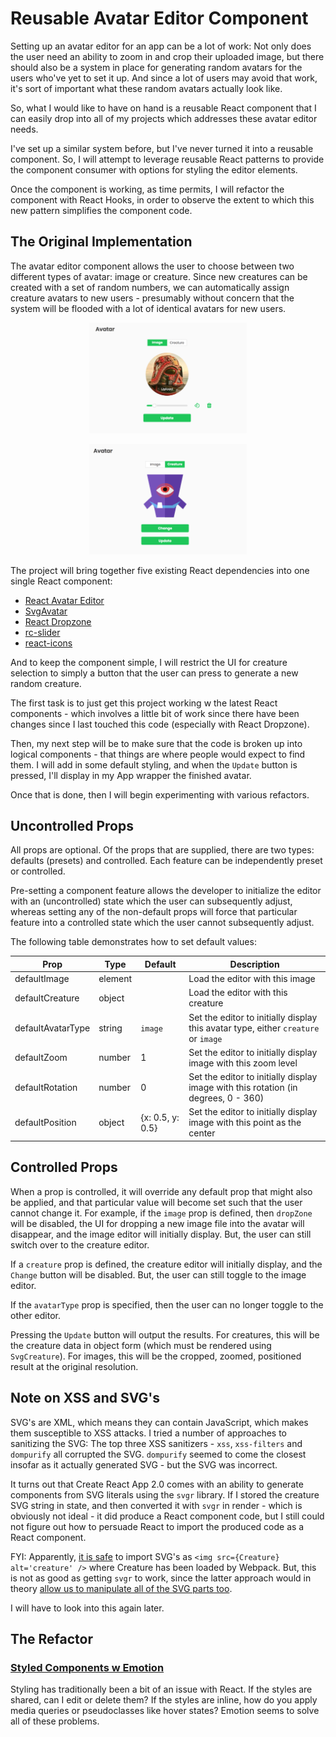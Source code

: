 # Reusable Avatar Editor Component

Setting up an avatar editor for an app can be a lot of work: Not only does the user need an ability to zoom in and crop their uploaded image, but there should also be a system in place for generating random avatars for the users who've yet to set it up.  And since a lot of users may avoid that work, it's sort of important what these random avatars actually look like.

So, what I would like to have on hand is a reusable React component that I can easily drop into all of my projects which addresses these avatar editor needs.

I've set up a similar system before, but I've never turned it into a reusable component.  So, I will attempt to leverage reusable React patterns to provide the component consumer with options for styling the editor elements.

Once the component is working, as time permits, I will refactor the component with React Hooks, in order to observe the extent to which this new pattern simplifies the component code.

## The Original Implementation

The avatar editor component allows the user to choose between two different types of avatar: image or creature.  Since new creatures can be created with a set of random numbers, we can automatically assign creature avatars to new users - presumably without concern that the system will be flooded with a lot of identical avatars for new users.

<p align="center">
    <img width="50%" src="https://github.com/worldviewer/reusable-react-avatar-editor/blob/master/images/image-editor.png" />
</p>

<p align="center">
    <img width="50%" src="https://github.com/worldviewer/reusable-react-avatar-editor/blob/master/images/creature-editor.png" />
</p>

The project will bring together five existing React dependencies into one single React component:

- [React Avatar Editor](https://www.npmjs.com/package/react-avatar-editor)
- [SvgAvatar](https://www.npmjs.com/package/svg_avatar)
- [React Dropzone](https://www.npmjs.com/package/react-dropzone)
- [rc-slider](https://www.npmjs.com/package/rc-slider)
- [react-icons](https://www.npmjs.com/package/react-icons)

And to keep the component simple, I will restrict the UI for creature selection to simply a button that the user can press to generate a new random creature.

The first task is to just get this project working w the latest React components - which involves a little bit of work since there have been changes since I last touched this code (especially with React Dropzone).

Then, my next step will be to make sure that the code is broken up into logical components - that things are where people would expect to find them.  I will add in some default styling, and when the `Update` button is pressed, I'll display in my App wrapper the finished avatar.

Once that is done, then I will begin experimenting with various refactors.

## Uncontrolled Props

All props are optional.  Of the props that are supplied, there are two types: defaults (presets) and controlled.  Each feature can be independently preset or controlled.

Pre-setting a component feature allows the developer to initialize the editor with an (uncontrolled) state which the user can subsequently adjust, whereas setting any of the non-default props will force that particular feature into a controlled state which the user cannot subsequently adjust.

The following table demonstrates how to set default values:

| Prop              | Type    | Default          | Description                                                                        |
|-------------------|---------|------------------|------------------------------------------------------------------------------------|
| defaultImage      | element |                  | Load the editor with this image                                                    |
| defaultCreature   | object  |                  | Load the editor with this creature                                                 |
| defaultAvatarType | string  | `image`          | Set the editor to initially display this avatar type, either `creature` or `image` |
| defaultZoom       | number  | 1                | Set the editor to initially display image with this zoom level                     |
| defaultRotation   | number  | 0                | Set the editor to initially display image with this rotation (in degrees, 0 - 360) |
| defaultPosition   | object  | {x: 0.5, y: 0.5} | Set the editor to initially display image with this point as the center            |

## Controlled Props

When a prop is controlled, it will override any default prop that might also be applied, and that particular value will become set such that the user cannot change it.  For example, if the `image` prop is defined, then `dropZone` will be disabled, the UI for dropping a new image file into the avatar will disappear, and the image editor will initially display.  But, the user can still switch over to the creature editor.

If a `creature` prop is defined, the creature editor will initially display, and the `Change` button will be disabled.  But, the user can still toggle to the image editor.

If the `avatarType` prop is specified, then the user can no longer toggle to the other editor.

Pressing the `Update` button will output the results.  For creatures, this will be the creature data in object form (which must be rendered using `SvgCreature`).  For images, this will be the cropped, zoomed, positioned result at the original resolution.

## Note on XSS and SVG's

SVG's are XML, which means they can contain JavaScript, which makes them susceptible to XSS attacks.  I tried a number of approaches to sanitizing the SVG: The top three XSS sanitizers - `xss`, `xss-filters` and `dompurify` all corrupted the SVG.  `dompurify` seemed to come the closest insofar as it actually generated SVG - but the SVG was incorrect.

It turns out that Create React App 2.0 comes with an ability to generate components from SVG literals using the `svgr` library.  If I stored the creature SVG string in state, and then converted it with `svgr` in render - which is obviously not ideal - it did produce a React component code, but I still could not figure out how to persuade React to import the produced code as a React component.

FYI: Apparently, [it is safe](https://svg.digi.ninja/svg) to import SVG's as `<img src={Creature} alt='creature' />` where Creature has been loaded by Webpack.  But, this is not as good as getting `svgr` to work, since the latter approach would in theory [allow us to manipulate all of the SVG parts too](https://egghead.io/lessons/react-add-svgs-as-react-components-with-create-react-app-2-0).

I will have to look into this again later.

## The Refactor

### [Styled Components w Emotion](https://emotion.sh/docs/styled)

Styling has traditionally been a bit of an issue with React.  If the styles are shared, can I edit or delete them?  If the styles are inline, how do you apply media queries or pseudoclasses like hover states?  Emotion seems to solve all of these problems.
